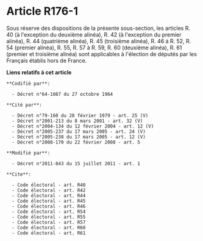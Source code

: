 # Article R176-1

Sous réserve des dispositions de la présente sous-section, les articles R. 40 (à l'exception du deuxième alinéa), R. 42 (à
l'exception du premier alinéa), R. 44 (quatrième alinéa), R. 45 (troisième alinéa), R. 46 à R. 52, R. 54 (premier alinéa), R.
55, 
R. 57 à R. 59, R. 60 (deuxième alinéa), R. 61 (premier et troisième alinéa) sont applicables à l'élection de députés par les
Français établis hors de France.

**Liens relatifs à cet article**

	**Codifié par**:

	  - Décret n°64-1087 du 27 octobre 1964

	**Cité par**:

	  - Décret n°79-160 du 28 février 1979 - art. 25 (V)
	  - Décret n°2001-213 du 8 mars 2001 - art. 32 (V)
	  - Décret n°2004-134 du 12 février 2004 - art. 12 (V)
	  - Décret n°2005-237 du 17 mars 2005 - art. 24 (V)
	  - Décret n°2005-238 du 17 mars 2005 - art. 12 (V)
	  - Décret n°2008-170 du 22 février 2008 - art. 5

	**Modifié par**:

	  - Décret n°2011-843 du 15 juillet 2011 - art. 1

	**Cite**:

	  - Code électoral - art. R40
	  - Code électoral - art. R42
	  - Code électoral - art. R44
	  - Code électoral - art. R45
	  - Code électoral - art. R46
	  - Code électoral - art. R54
	  - Code électoral - art. R55
	  - Code électoral - art. R57
	  - Code électoral - art. R60
	  - Code électoral - art. R61
